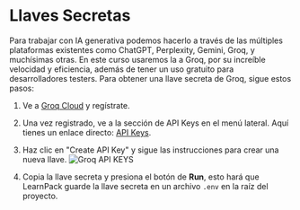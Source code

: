# Llaves Secretas
Para trabajar con IA generativa podemos hacerlo a través de las múltiples plataformas existentes como ChatGPT, Perplexity, Gemini, Groq, y muchísimas otras. En este curso usaremos la a Groq, por su increíble velocidad y eficiencia, además de tener un uso gratuito para desarrolladores testers. Para obtener una llave secreta de Groq, sigue estos pasos:

1. Ve a [Groq Cloud](https://console.groq.com/playground) y regístrate.

2. Una vez registrado, ve a la sección de API Keys en el menú lateral. Aquí tienes un enlace directo: [API Keys](https://console.groq.com/keys).

3. Haz clic en "Create API Key" y sigue las instrucciones para crear una nueva llave.
![Groq API KEYS](../.learn/assets/groq-keys.png)


4. Copia la llave secreta y presiona el botón de **Run**, esto hará que LearnPack guarde la llave secreta en un archivo `.env` en la raíz del proyecto.